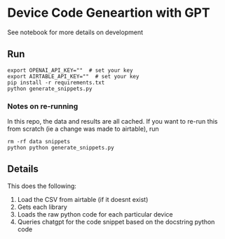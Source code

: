 
# Device Code Geneartion with GPT

See notebook for more details on development

## Run

```
export OPENAI_API_KEY=""  # set your key
export AIRTABLE_API_KEY=""  # set your key
pip install -r requirements.txt
python generate_snippets.py
```

### Notes on re-running

In this repo, the data and results are all cached. If you want to re-run this from scratch (ie a change was made to airtable), run
```
rm -rf data snippets
python python generate_snippets.py
```

## Details

This does the following:
1. Load the CSV from airtable (if it doesnt exist)
2. Gets each library
3. Loads the raw python code for each particular device
4. Queries chatgpt for the code snippet based on the docstring python code
